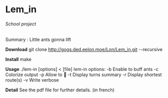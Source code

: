 Lem\_in
======

###### School project
Summary : 
	Little ants gonna lift

**Download**
	git clone http://gogs.ded.eelon.moe/Lon/Lem_in.git --recursive

**Install**
	make

**Usage**
	./lem-in [options] < [file]
	lem-in options:
		-b   Enable to buff ants
		-c   Colorize output
		-p   Allow to 🍕
		-t   Display turns summary
		-r   Display shortest route(s)
		-v   Write verbose

**Detail**
	See the pdf file for further details. (in french)

